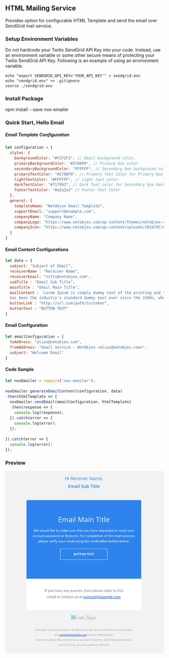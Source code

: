 ## HTML Mailing Service
Provides option for configurable HTML Template and send the email over SendGrid mail service.

### Setup Environment Variables
Do not hardcode your Twilio SendGrid API Key into your code. Instead, use an environment variable or some other secure means of protecting your Twilio SendGrid API Key. Following is an example of using an environment variable.

```
echo "export SENDGRID_API_KEY='YOUR_API_KEY'" > sendgrid.env
echo "sendgrid.env" >> .gitignore
source ./sendgrid.env
```

### Install Package
npm install --save nox-emailer

### Quick Start, Hello Email
##### Email Template Configuration
```javascript
let configuration = {
  styles: {
    backgroundColor: "#F2F2F2", // Email background color.
    primaryBackgroundColor: "#2780F0", // Primary box color.
    secondaryBackgroundColor: "FFFFFF", // Secondary box background color.
    primaryTextColor: "#2780F0", // Primary Text Color for Primary box background color.
    lightTextColor: "#FFFFFF", // Light text color.
    darkTextColor: "#717993", // Dark Text color for Secondary box background color.
    footerTextColor: "#a2a2a2" // Footer Text Color
  },
  general: {
    templateName: "NetObjex Email Template",
    supportEmail: "support@example.com",
    companyName: "Company Name",
    companyLogo: "https://www.netobjex.com/wp-content/themes/netobjex-4/images/nO_Logo.png",
    companyIcon: "https://www.netobjex.com/wp-content/uploads/2019/07/nO_white.png"
  }
}
```

#### Email Content Configurations
```javascript
let data = {
  subject: "Subject of Email",
  receiverName : "Receiver Name",
  receiverEmail: "tittu@netobjex.com",
  subTitle : "Email Sub Title",
  mainTitle : "Email Main Title",
  mailContent : `Lorem Ipsum is simply dummy text of the printing and typesetting industry. Lorem Ipsum
  has been the industry's standard dummy text ever since the 1500s, when an unknown printer took.`,
  buttonLink : "http://url.com/path/to/token",
  buttonText : "BUTTON TEXT"
}
```
#### Email Configuration
```javascript
let emailConfiguration = {
  toAddress: "alias@netobjex.com",
  fromAddress: "Email Service - NetObjex <alias@netobjex.com>",
  subject: "Welcome Email"
}
```
#### Code Sample
```javascript
let noxEmailer = require('nox-emailer');

noxEmailer.generateEmailContent(configuration, data)
.then(htmlTemplate => {
  noxEmailer.sendEmail(emailConfiguration, htmlTemplate)
  .then(response => {
    console.log(response);
  }).catch(error => {
    console.log(error);
  });

}).catch(error => {
  console.log(error);
});
```

### Preview
![Email Preview](docs/images/preview.png)
